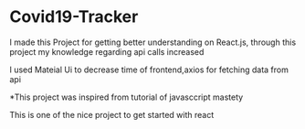 # Covid19-Tracker

I made this  Project for getting better understanding on React.js, through this project my knowledge regarding api calls increased 

I used Mateial Ui to decrease time of frontend,axios for fetching data from api

*This project was inspired from tutorial of javasccript mastety



This is one of the nice project to get started with react
